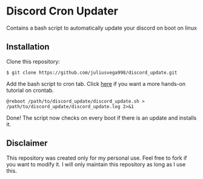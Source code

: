 # Discord Cron Updater
Contains a bash script to automatically update your discord on boot on linux

## Installation
Clone this repository:
```
$ git clone https://github.com/juliusvega998/discord_update.git
```
Add the bash script to cron tab. Click [here](https://www.linode.com/docs/guides/run-jobs-or-scripts-using-crontab-on-boot/#use-crontab-to-schedule-a-job-or-script-to-run-at-system-startup) if you want a more hands-on tutorial on crontab.
```
@reboot /path/to/discord_update/discord_update.sh > /path/to/discord_update/discord_update.log 2>&1
```

Done! The script now checks on every boot if there is an update and installs it.

## Disclaimer
This repository was created only for my personal use. Feel free to fork if you want to modify it. I will only maintain this repository as long as I use this.
